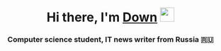 <h1 align="center">Hi there, I'm <a href="https://daniilshat.ru/" target="_blank">Down</a> 
<img src="https://github.com/blackcater/blackcater/raw/main/images/Hi.gif" height="32"/></h1>
<h3 align="center">Computer science student, IT news writer from Russia 🇷🇺</h3>
